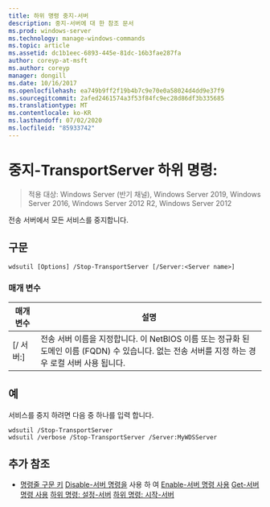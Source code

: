 ```yaml
---
title: 하위 명령 중지-서버
description: 중지-서버에 대 한 참조 문서
ms.prod: windows-server
ms.technology: manage-windows-commands
ms.topic: article
ms.assetid: dc1b1eec-6893-445e-81dc-16b3fae287fa
author: coreyp-at-msft
ms.author: coreyp
manager: dongill
ms.date: 10/16/2017
ms.openlocfilehash: ea749b9ff2f19b4b7c9e70e0a58024d4dd9e37f9
ms.sourcegitcommit: 2afed2461574a3f53f84fc9ec28d86df3b335685
ms.translationtype: MT
ms.contentlocale: ko-KR
ms.lasthandoff: 07/02/2020
ms.locfileid: "85933742"
---
```

# <a name="subcommand-stop-transportserver"></a>중지-TransportServer 하위 명령:

> 적용 대상: Windows Server (반기 채널), Windows Server 2019, Windows Server 2016, Windows Server 2012 R2, Windows Server 2012

전송 서버에서 모든 서비스를 중지합니다.
## <a name="syntax"></a>구문
```
wdsutil [Options] /Stop-TransportServer [/Server:<Server name>]
```
### <a name="parameters"></a>매개 변수
|매개 변수|설명|
|-------|--------|
|[/ 서버:<Server name>]|전송 서버 이름을 지정합니다. 이 NetBIOS 이름 또는 정규화 된 도메인 이름 (FQDN) 수 있습니다. 없는 전송 서버를 지정 하는 경우 로컬 서버 사용 됩니다.|
## <a name="examples"></a><a name="BKMK_examples"></a>예
서비스를 중지 하려면 다음 중 하나를 입력 합니다.
```
wdsutil /Stop-TransportServer
wdsutil /verbose /Stop-TransportServer /Server:MyWDSServer
```
## <a name="additional-references"></a>추가 참조
- [명령줄 구문 키](command-line-syntax-key.md) 
 [Disable-서버 명령을](using-the-disable-transportserver-command.md) 
 사용 하 여 [Enable-서버 명령 사용](using-the-enable-transportserver-command.md) 
 [Get-서버 명령 사용](using-the-get-transportserver-command.md) 
 [하위 명령: 설정-서버](subcommand-set-transportserver.md) 
 [하위 명령: 시작-서버](subcommand-start-transportserver.md)
